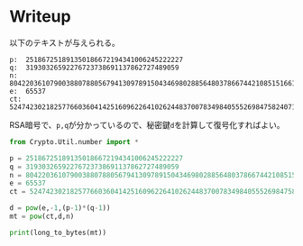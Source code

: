 # Writeup

以下のテキストが与えられる。

```
p:  251867251891350186672194341006245222227
q:  31930326592276723738691137862727489059
n:  8042203610790038807880567941309789150434698028856480378667442108515166114393
e:  65537
ct:  5247423021825776603604142516096226410262448370078349840555269847582407192135
```

RSA暗号で、`p,q`が分かっているので、秘密鍵`d`を計算して復号化すればよい。

```py
from Crypto.Util.number import *

p = 251867251891350186672194341006245222227
q = 31930326592276723738691137862727489059
n = 8042203610790038807880567941309789150434698028856480378667442108515166114393
e = 65537
ct = 5247423021825776603604142516096226410262448370078349840555269847582407192135

d = pow(e,-1,(p-1)*(q-1))
mt = pow(ct,d,n)

print(long_to_bytes(mt))
```

<!-- bcactf{RSA_IS_EASY_AFTER_ALL} -->
